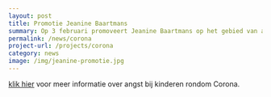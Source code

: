 ```yaml
---
layout: post
title: Promotie Jeanine Baartmans
summary: Op 3 februari promoveert Jeanine Baartmans op het gebied van angst bij kinderen
permalink: /news/corona
project-url: /projects/corona
category: news
image: /img/jeanine-promotie.jpg
---
```


[klik hier](https://www.universiteitleiden.nl/nieuws/2020/04/anke-klein-in-de-media) voor meer informatie over angst bij kinderen rondom Corona.

